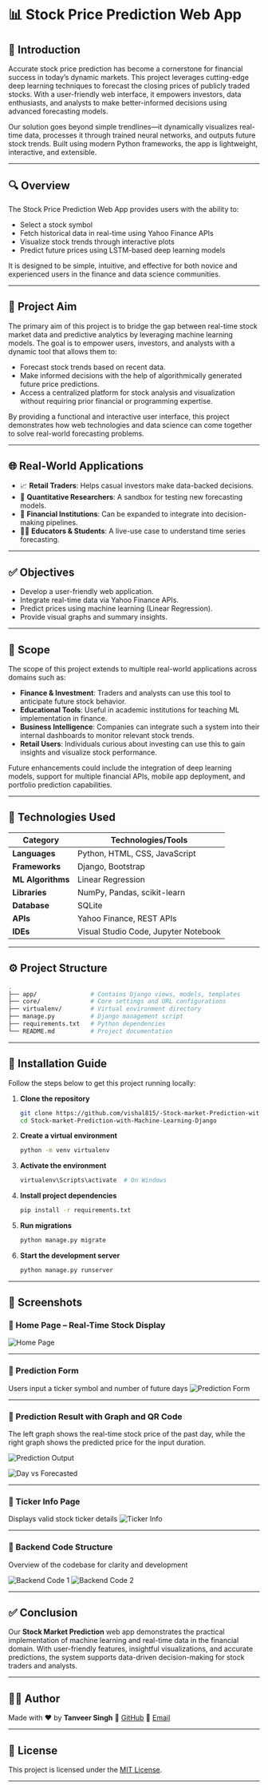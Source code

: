 # 📊 Stock Price Prediction Web App

## 🌟 Introduction

Accurate stock price prediction has become a cornerstone for financial success in today’s dynamic markets. This project leverages cutting-edge deep learning techniques to forecast the closing prices of publicly traded stocks. With a user-friendly web interface, it empowers investors, data enthusiasts, and analysts to make better-informed decisions using advanced forecasting models.

Our solution goes beyond simple trendlines—it dynamically visualizes real-time data, processes it through trained neural networks, and outputs future stock trends. Built using modern Python frameworks, the app is lightweight, interactive, and extensible.

---

## 🔍 Overview

The Stock Price Prediction Web App provides users with the ability to:

* Select a stock symbol
* Fetch historical data in real-time using Yahoo Finance APIs
* Visualize stock trends through interactive plots
* Predict future prices using LSTM-based deep learning models

It is designed to be simple, intuitive, and effective for both novice and experienced users in the finance and data science communities.

---

## 🎯 Project Aim

The primary aim of this project is to bridge the gap between real-time stock market data and predictive analytics by leveraging machine learning models. The goal is to empower users, investors, and analysts with a dynamic tool that allows them to:

* Forecast stock trends based on recent data.
* Make informed decisions with the help of algorithmically generated future price predictions.
* Access a centralized platform for stock analysis and visualization without requiring prior financial or programming expertise.

By providing a functional and interactive user interface, this project demonstrates how web technologies and data science can come together to solve real-world forecasting problems.

---

## 🌐 Real-World Applications

* 📈 **Retail Traders**: Helps casual investors make data-backed decisions.
* 🧠 **Quantitative Researchers**: A sandbox for testing new forecasting models.
* 🏦 **Financial Institutions**: Can be expanded to integrate into decision-making pipelines.
* 🧑‍💼 **Educators & Students**: A live-use case to understand time series forecasting.

---

## ✅ Objectives

* Develop a user-friendly web application.
* Integrate real-time data via Yahoo Finance APIs.
* Predict prices using machine learning (Linear Regression).
* Provide visual graphs and summary insights.

---

## 🔭 Scope

The scope of this project extends to multiple real-world applications across domains such as:

* **Finance & Investment**: Traders and analysts can use this tool to anticipate future stock behavior.
* **Educational Tools**: Useful in academic institutions for teaching ML implementation in finance.
* **Business Intelligence**: Companies can integrate such a system into their internal dashboards to monitor relevant stock trends.
* **Retail Users**: Individuals curious about investing can use this to gain insights and visualize stock performance.

Future enhancements could include the integration of deep learning models, support for multiple financial APIs, mobile app deployment, and portfolio prediction capabilities.

---

## 🧠 Technologies Used

| Category          | Technologies/Tools                   |
| ----------------- | ------------------------------------ |
| **Languages**     | Python, HTML, CSS, JavaScript        |
| **Frameworks**    | Django, Bootstrap                    |
| **ML Algorithms** | Linear Regression                    |
| **Libraries**     | NumPy, Pandas, scikit-learn          |
| **Database**      | SQLite                               |
| **APIs**          | Yahoo Finance, REST APIs             |
| **IDEs**          | Visual Studio Code, Jupyter Notebook |

---

## ⚙️ Project Structure

```bash
.
├── app/               # Contains Django views, models, templates
├── core/              # Core settings and URL configurations
├── virtualenv/        # Virtual environment directory
├── manage.py          # Django management script
├── requirements.txt   # Python dependencies
└── README.md          # Project documentation
```

---

## 🚀 Installation Guide

Follow the steps below to get this project running locally:

1. **Clone the repository**

   ```bash
   git clone https://github.com/vishal815/-Stock-market-Prediction-with-Machine-Learning-Django.git
   cd Stock-market-Prediction-with-Machine-Learning-Django
   ```

2. **Create a virtual environment**

   ```bash
   python -m venv virtualenv
   ```

3. **Activate the environment**

   ```bash
   virtualenv\Scripts\activate  # On Windows
   ```

4. **Install project dependencies**

   ```bash
   pip install -r requirements.txt
   ```

5. **Run migrations**

   ```bash
   python manage.py migrate
   ```

6. **Start the development server**

   ```bash
   python manage.py runserver
   ```

---

## 📸 Screenshots

### 🔹 Home Page – Real-Time Stock Display

![Home Page](https://github.com/vishal815/-Stock-market-Prediction-with-Machine-Learning-Django/assets/83393190/754e23b7-1d8b-47df-92c2-50d8abdb0f5b)

---

### 🔹 Prediction Form

Users input a ticker symbol and number of future days
![Prediction Form](https://github.com/vishal815/-Stock-market-Prediction-with-Machine-Learning-Django/assets/83393190/b1c4e87c-9d94-4da9-986f-e471f7129d4f)

---

### 🔹 Prediction Result with Graph and QR Code

The left graph shows the real-time stock price of the past day, while the right graph shows the predicted price for the input duration.

![Prediction Output](https://github.com/vishal815/-Stock-market-Prediction-with-Machine-Learning-Django/assets/83393190/6814ac70-6079-4d8b-aef8-3c2959a82a1d)

![Day vs Forecasted](https://github.com/vishal815/-Stock-market-Prediction-with-Machine-Learning-Django/assets/83393190/bdfb6e97-7fca-45e5-afc0-42c861305f9a)

---

### 🔹 Ticker Info Page

Displays valid stock ticker details
![Ticker Info](https://github.com/vishal815/-Stock-market-Prediction-with-Machine-Learning-Django/assets/83393190/faa1429f-81a3-4988-8638-c3b5d28bca9c)

---

### 🔹 Backend Code Structure

Overview of the codebase for clarity and development

![Backend Code 1](https://github.com/vishal815/-Stock-market-Prediction-with-Machine-Learning-Django/assets/83393190/e490bab6-e758-4cef-a09c-4c2eb99a773a)
![Backend Code 2](https://github.com/vishal815/-Stock-market-Prediction-with-Machine-Learning-Django/assets/83393190/a45cf9c2-6a48-4e02-aab1-d04ff53ac5d2)

---

## ✅ Conclusion

Our **Stock Market Prediction** web app demonstrates the practical implementation of machine learning and real-time data in the financial domain. With user-friendly features, insightful visualizations, and accurate predictions, the system supports data-driven decision-making for stock traders and analysts.

---

## 🧑‍💻 Author

Made with ❤️ by **Tanveer Singh**
🔗 [GitHub](https://github.com/tanveerbedi)
📧 [Email](mailto:tsbedi2604@gmail.com)

---

## 📜 License

This project is licensed under the [MIT License](LICENSE).

---
